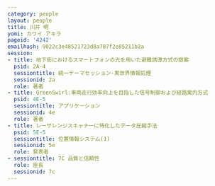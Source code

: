 ```yaml
---
category: people
layout: people
title: 川井 明
yomi: カワイ アキラ
pageid: '4242'
emailhash: 9022c3e48521723d8a787f2e85211b2a
session:
- title: 地下街におけるスマートフォンの光を用いた避難誘導方式の提案
  psid: 2A-4
  sessiontitle: 統一テーマセッション-実世界情報処理
  sessionid: 2a
  role: 著者
- title: GreenSwirl:車両走行効率向上を目指した信号制御および経路案内方式
  psid: 4E-5
  sessiontitle: アプリケーション
  sessionid: 4e
  role: 著者
- title: レーザレンジスキャナーに特化したデータ圧縮手法
  psid: 5E-5
  sessiontitle: 位置情報システム(1)
  sessionid: 5e
  role: 発表者
- sessiontitle: 7C 品質と信頼性
  role: 座長
  sessionid: 7c
---
```

